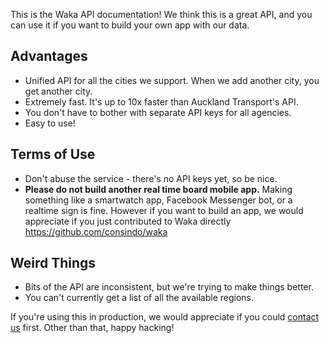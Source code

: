 This is the Waka API documentation! We think this is a great API, and you can use it if you want to build your own app with our data. 

## Advantages
- Unified API for all the cities we support. When we add another city, you get another city.
- Extremely fast. It's up to 10x faster than Auckland Transport's API.
- You don't have to bother with separate API keys for all agencies.
- Easy to use!

## Terms of Use
- Don't abuse the service - there's no API keys yet, so be nice.
- **Please do not build another real time board mobile app.** Making something like a smartwatch app, Facebook Messenger bot, or a realtime sign is fine. However if you want to build an app, we would appreciate if you just contributed to Waka directly <https://github.com/consindo/waka>

## Weird Things
- Bits of the API are inconsistent, but we're trying to make things better.
- You can't currently get a list of all the available regions.

If you're using this in production, we would appreciate if you could [contact us](https://dymajo.com) first. Other than that, happy hacking!